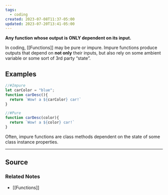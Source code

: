 ```yaml
---
tags:
  - coding
created: 2023-07-08T11:37-05:00
updated: 2023-07-20T13:41-05:00
---
```

**Any function whose output is ONLY dependent on its input.**

In coding, [[Functions]] may be pure or impure. Impure functions produce outputs that depend on **not only** their inputs, but also rely on some ambient variable or some sort of 3rd party “state”.

## Examples

```jsx
//#Impure
let carColor = "blue";
function carDesc(){ 
  return `Wow! a ${carColor} car!`
}

//#Pure
function carDesc(color){ 
  return `Wow! a ${color} car!`
}
```

 Often, impure functions are class methods dependent on the state of some class instance properties.

---

## Source


### Related Notes
- [[Functions]]